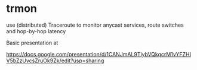 trmon
=====

use (distributed) Traceroute to monitor anycast services, route switches and hop-by-hop latency

Basic presentation at

  https://docs.google.com/presentation/d/1CANJmAL9TiybVQkqcrM1vYFZHIV5bZzUvcsZruOk9Zk/edit?usp=sharing

